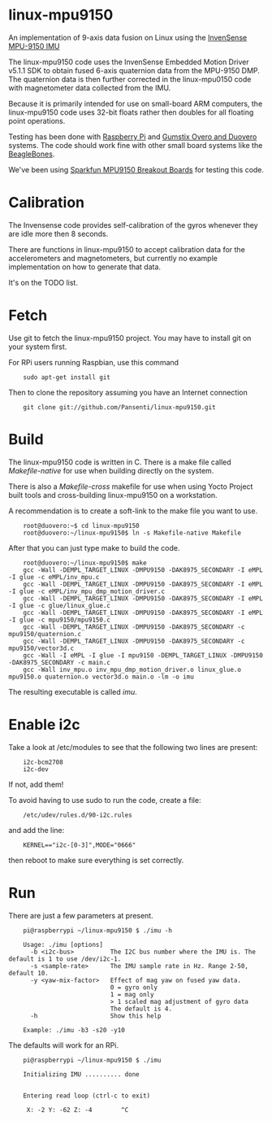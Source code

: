   linux-mpu9150
========

An implementation of 9-axis data fusion on Linux using the [InvenSense MPU-9150 IMU][1]

The linux-mpu9150 code uses the InvenSense Embedded Motion Driver v5.1.1 SDK
to obtain fused 6-axis quaternion data from the MPU-9150 DMP. The quaternion
data is then further corrected in the linux-mpu0150 code with magnetometer 
data collected from the IMU.

Because it is primarily intended for use on small-board ARM computers, the 
linux-mpu9150 code uses 32-bit floats rather then doubles for all floating 
point operations.

Testing has been done with [Raspberry Pi][2] and [Gumstix Overo and Duovero][3] systems.
The code should work fine with other small board systems like the [BeagleBones][4].

We've been using [Sparkfun MPU9150 Breakout Boards][5] for testing this code.

[1]: http://www.invensense.com/mems/gyro/nineaxis.html     "InvenSense"
[2]: http://www.raspberrypi.org/                           "Raspberry Pi"
[3]: https://www.gumstix.com/                              "Gumstix"
[4]: http://beagleboard.org/                               "Beagleboard"
[5]: https://www.sparkfun.com/products/11486               "Sparkfun"

  Calibration
========

The Invensense code provides self-calibration of the gyros whenever they are
idle more then 8 seconds.

There are functions in linux-mpu9150 to accept calibration data for the 
accelerometers and magnetometers, but currently no example implementation on 
how to generate that data. 

It's on the TODO list.


  Fetch
========

Use git to fetch the linux-mpu9150 project. You may have to install git on your
system first.

For RPi users running Raspbian, use this command

        sudo apt-get install git

Then to clone the repository assuming you have an Internet connection

        git clone git://github.com/Pansenti/linux-mpu9150.git


  Build
========

The linux-mpu9150 code is written in C. There is a make file called *Makefile-native*
for use when building directly on the system.

There is also a *Makefile-cross* makefile for use when using Yocto Project built
tools and cross-building linux-mpu9150 on a workstation.

A recommendation is to create a soft-link to the make file you want to use.

        root@duovero:~$ cd linux-mpu9150
        root@duovero:~/linux-mpu9150$ ln -s Makefile-native Makefile


After that you can just type make to build the code.

        root@duovero:~/linux-mpu9150$ make
        gcc -Wall -DEMPL_TARGET_LINUX -DMPU9150 -DAK8975_SECONDARY -I eMPL -I glue -c eMPL/inv_mpu.c
        gcc -Wall -DEMPL_TARGET_LINUX -DMPU9150 -DAK8975_SECONDARY -I eMPL -I glue -c eMPL/inv_mpu_dmp_motion_driver.c
        gcc -Wall -DEMPL_TARGET_LINUX -DMPU9150 -DAK8975_SECONDARY -I eMPL -I glue -c glue/linux_glue.c
        gcc -Wall -DEMPL_TARGET_LINUX -DMPU9150 -DAK8975_SECONDARY -I eMPL -I glue -c mpu9150/mpu9150.c
        gcc -Wall -DEMPL_TARGET_LINUX -DMPU9150 -DAK8975_SECONDARY -c mpu9150/quaternion.c
        gcc -Wall -DEMPL_TARGET_LINUX -DMPU9150 -DAK8975_SECONDARY -c mpu9150/vector3d.c
        gcc -Wall -I eMPL -I glue -I mpu9150 -DEMPL_TARGET_LINUX -DMPU9150 -DAK8975_SECONDARY -c main.c
        gcc -Wall inv_mpu.o inv_mpu_dmp_motion_driver.o linux_glue.o mpu9150.o quaternion.o vector3d.o main.o -lm -o imu 


The resulting executable is called *imu*.

  Enable i2c
========

Take a look at /etc/modules to see that the following two lines are present:

        i2c-bcm2708
        i2c-dev

If not, add them! 

To avoid having to use sudo to run the code, create a file:

        /etc/udev/rules.d/90-i2c.rules

and add the line:

        KERNEL=="i2c-[0-3]",MODE="0666"

then reboot to make sure everything is set correctly.

  Run
========

There are just a few parameters at present.

        pi@raspberrypi ~/linux-mpu9150 $ ./imu -h

        Usage: ./imu [options]
          -b <i2c-bus>          The I2C bus number where the IMU is. The default is 1 to use /dev/i2c-1.
          -s <sample-rate>      The IMU sample rate in Hz. Range 2-50, default 10.
          -y <yaw-mix-factor>   Effect of mag yaw on fused yaw data.
                                0 = gyro only
                                1 = mag only
                                > 1 scaled mag adjustment of gyro data
                                The default is 4.
          -h                    Show this help

        Example: ./imu -b3 -s20 -y10


The defaults will work for an RPi.

        pi@raspberrypi ~/linux-mpu9150 $ ./imu

        Initializing IMU .......... done


        Entering read loop (ctrl-c to exit)

         X: -2 Y: -62 Z: -4        ^C

